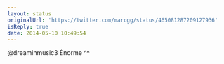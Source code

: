 ```yaml
---
layout: status
originalUrl: 'https://twitter.com/marcgg/status/465081287209127936'
isReply: true
date: 2014-05-10 10:49:54
---
```


@dreaminmusic3 Énorme ^^
